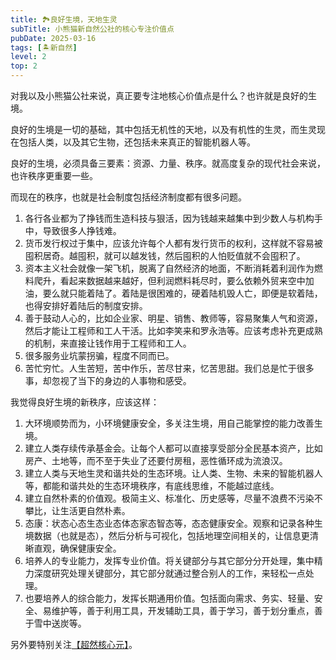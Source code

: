 ```yaml
---
title: 🏞️良好生境，天地生灵
subTitle: 小熊猫新自然公社的核心专注价值点
pubDate: 2025-03-16
tags: [🏝新自然]
level: 2
top: 2
---
```


对我以及小熊猫公社来说，真正要专注地核心价值点是什么？也许就是良好的生境。

良好的生境是一切的基础，其中包括无机性的天地，以及有机性的生灵，而生灵现在包括人类，以及其它生物，还包括未来真正的智能机器人等。

良好的生境，必须具备三要素：资源、力量、秩序。就高度复杂的现代社会来说，也许秩序更重要一些。

而现在的秩序，也就是社会制度包括经济制度都有很多问题。

1. 各行各业都为了挣钱而生造科技与狠活，因为钱越来越集中到少数人与机构手中，导致很多人挣钱难。
2. 货币发行权过于集中，应该允许每个人都有发行货币的权利，这样就不容易被囤积居奇。越囤积，就可以越发钱，然后囤积的人怕贬值就不会囤积了。
3. 资本主义社会就像一架飞机，脱离了自然经济的地面，不断消耗着利润作为燃料爬升，看起来数据越来越好，但利润燃料耗尽时，要么依赖外贸来空中加油，要么就只能着陆了。着陆是很困难的，硬着陆机毁人亡，即便是软着陆，也得安排好着陆后的制度安排。
4. 善于鼓动人心的，比如企业家、明星、销售、教师等，容易聚集人气和资源，然后才能让工程师和工人干活。比如李笑来和罗永浩等。应该考虑补充更成熟的机制，来直接让钱作用于工程师和工人。
5. 很多服务业坑蒙拐骗，程度不同而已。
6. 苦忙穷忙。人生苦短，苦中作乐，苦尽甘来，忆苦思甜。我们总是忙于很多事，却忽视了当下的身边的人事物和感受。

我觉得良好生境的新秩序，应该这样：

1. 大环境顺势而为，小环境健康安全，多关注生境，用自己能掌控的能力改善生境。
2. 建立人类存续传承基金会。让每个人都可以直接享受部分全民基本资产，比如房产、土地等，而不至于失业了还要付房租，恶性循环成为流浪汉。
3. 建立人类与天地生灵和谐共处的生态环境。让人类、生物、未来的智能机器人等，都能和谐共处的生态环境秩序，有底线思维，不能越过底线。
4. 建立自然朴素的价值观。极简主义、标准化、历史感等，尽量不浪费不污染不攀比，让生活更自然朴素。
5. 态康：状态心态生态业态体态家态智态等，态态健康安全。观察和记录各种生境数据（也就是态），然后分析与可视化，包括地理空间相关的，让信息更清晰直观，确保健康安全。
6. 培养人的专业能力，发挥专业价值。将关键部分与其它部分分开处理，集中精力深度研究处理关键部分，其它部分就通过整合别人的工作，来轻松一点处理。
7. 也要培养人的综合能力，发挥长期通用价值。包括面向需求、务实、轻量、安全、易维护等，善于利用工具，开发辅助工具，善于学习，善于划分重点，善于雪中送炭等。

另外要特别关注[【超然核心元】](/xyy/20250316b)。
